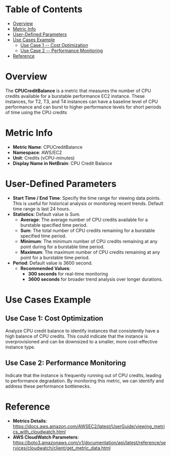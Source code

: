 # Table of Contents
- [Overview](#overview)
- [Metric Info](#metric-info)
- [User-Defined Parameters](#user-defined-parameters)
- [Use Cases Example](#example)
    - [Use Case 1 -- Cost Optimization](#example-1) 
    - [Use Case 2 -- Performance Monitoring](#example-2)
- [Reference](#reference)

# Overview <a name="overview"></a>
The <b>CPUCreditBalance</b> is a metric that measures the number of CPU credits available for a burstable performance EC2 instance. These instances, for T2, T3, and T4 instances can have a baseline level of CPU performance and can burst to higher performance levels for short periods of time using the CPU credits

# Metric Info <a name="metric-info"></a>
* <b>Metric Name</b>: CPUCreditBalance
* <b>Namespace</b>: AWS/EC2
* <b>Unit</b>: Credits (vCPU-minutes)
* <b>Display Name in NetBrain</b>: CPU Credit Balance

# User-Defined Parameters <a name="user-defined-parameters"></a>
* <b>Start Time / End Time</b>: Specify the time range for viewing data points. This is useful for historical analysis or monitoring recent trends. Default time range is last 24 hours.
* <b>Statistics</b>: Default value is Sum.
  * <b>Average</b>: The average number of CPU credits available for a burstable specified time period.
  * <b>Sum</b>: The total number of CPU credits remaining for a burstable specified time period.
  * <b>Minimum</b>: The minimum number of CPU credits remaining at any point during for a burstable time period.
  * <b>Maximum</b>: The maximum number of CPU credits remaining at any point for a burstable time period.
* <b>Period</b>: Default value is 3600 second.
  * <b>Recommended Values</b>:
    * <b>300 seconds</b> for real-time monitoring
    * <b>3600 seconds</b> for broader trend analysis over longer durations.

# Use Cases Example <a name="example"></a>
## Use Case 1: Cost Optimization <a name="example-1"></a>
Analyze CPU credit balance to identify instances that consistently have a high balance of CPU credits. This could indicate that the instance is overprovisioned and can be downsized to a smaller, more cost-effective instance type.


## Use Case 2: Performance Monitoring <a name="example-2"></a>
Indicate that the instance is frequently running out of CPU credits, leading to performance degradation. By monitoring this metric, we can identify and address these performance bottlenecks.




# Reference <a name="reference"></a>
* <b>Metrics Details</b>: https://docs.aws.amazon.com/AWSEC2/latest/UserGuide/viewing_metrics_with_cloudwatch.html
* <b>AWS CloudWatch Parameters</b>: https://boto3.amazonaws.com/v1/documentation/api/latest/reference/services/cloudwatch/client/get_metric_data.html